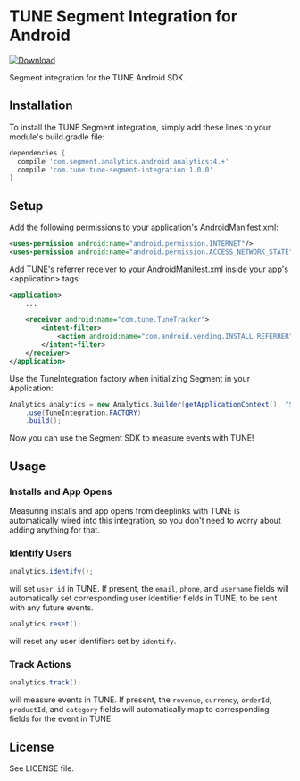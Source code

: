 # TUNE Segment Integration for Android

[ ![Download](https://api.bintray.com/packages/tune/TuneMarketingConsoleSDK/TuneSegmentIntegration/images/download.svg) ](https://bintray.com/tune/TuneMarketingConsoleSDK/TuneSegmentIntegration/_latestVersion)


Segment integration for the TUNE Android SDK.

## Installation
To install the TUNE Segment integration, simply add these lines to your
module's build.gradle file:
```groovy
dependencies {
  compile 'com.segment.analytics.android:analytics:4.+'
  compile 'com.tune:tune-segment-integration:1.0.0'
}
```

## Setup

Add the following permissions to your application's AndroidManifest.xml:
```xml
<uses-permission android:name="android.permission.INTERNET"/>
<uses-permission android:name="android.permission.ACCESS_NETWORK_STATE"/>
```

Add TUNE's referrer receiver to your AndroidManifest.xml inside your app's \<application\> tags:
```xml
<application>
    ...
    
    <receiver android:name="com.tune.TuneTracker">
        <intent-filter>
            <action android:name="com.android.vending.INSTALL_REFERRER" />
        </intent-filter>
    </receiver>
</application>
```

Use the TuneIntegration factory when initializing Segment in your Application:

```java
Analytics analytics = new Analytics.Builder(getApplicationContext(), "SEGMENT_WRITE_KEY")
    .use(TuneIntegration.FACTORY)
    .build();
```

Now you can use the Segment SDK to measure events with TUNE!

## Usage

### Installs and App Opens
Measuring installs and app opens from deeplinks with TUNE is automatically wired into this integration,
so you don't need to worry about adding anything for that.


### Identify Users
```java
analytics.identify();
```
will set `user id` in TUNE. If present, the `email`, `phone`, and `username` fields will automatically set corresponding user identifier
fields in TUNE, to be sent with any future events.

```java
analytics.reset();
```
will reset any user identifiers set by `identify`.


### Track Actions
```java
analytics.track();
```
will measure events in TUNE. If present, the `revenue`, `currency`, `orderId`, `productId`, and `category` fields will automatically
map to corresponding fields for the event in TUNE.

## License
See LICENSE file.